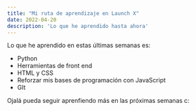 ```yaml
---
title: "Mi ruta de aprendizaje en Launch X"
date: 2022-04-20
description: 'Lo que he aprendido hasta ahora'
---
```


Lo que he aprendido en estas últimas semanas es:

- Python
- Herramientas de front end
- HTML y CSS
- Reforzar mis bases de programación con JavaScript
- GIt

Ojalá pueda seguir aprenfiendo más en las próximas semanas c:
